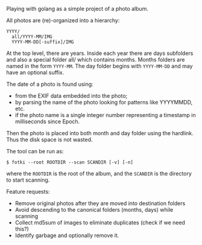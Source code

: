 Playing with golang as a simple project of a photo album.

All photos are (re)-organized into a hierarchy:

```
YYYY/
  all/YYYY-MM/IMG
  YYYY-MM-DD[-suffix]/IMG
```

At the top level, there are years.  Inside each year there are days
subfolders and also a special folder all/ which contains months.
Months folders are named in the form `YYYY-MM`.
The day folder begins with `YYYY-MM-DD` and may have an optional
suffix.

The date of a photo is found using:
  * from the EXIF data embedded into the photo;
  * by parsing the name of the photo looking for patterns like
    YYYYMMDD, etc.
  * if the photo name is a single integer number representing
    a timestamp in milliseconds since Epoch.

Then the photo is placed into both month and day folder using the
hardlink.  Thus the disk space is not wasted.

The tool can be run as:

```
$ fotki --root ROOTDIR --scan SCANDIR [-v] [-n]
```

where the `ROOTDIR` is the root of the album, and the `SCANDIR` is
the directory to start scanning.


Feature requests:
  * Remove original photos after they are moved into destination folders
  * Avoid descending to the canonical folders (months, days) while scanning
  * Collect md5sum of images to eliminate duplicates (check if we need this?)
  * Identify garbage and optionally remove it.
